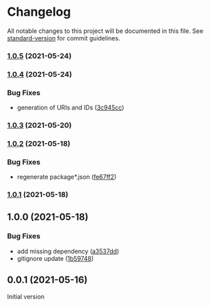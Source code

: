 # Changelog

All notable changes to this project will be documented in this file. See [standard-version](https://github.com/conventional-changelog/standard-version) for commit guidelines.

### [1.0.5](https://github.com/wozjac/omg-odata-mock-generator/compare/v1.0.4...v1.0.5) (2021-05-24)

### [1.0.4](https://github.com/wozjac/omg-odata-mock-generator/compare/v1.0.3...v1.0.4) (2021-05-24)


### Bug Fixes

* generation of URIs and IDs ([3c945cc](https://github.com/wozjac/omg-odata-mock-generator/commit/3c945cc0834caf2ff082b99afbcdb7e03d7b54fa))

### [1.0.3](https://github.com/wozjac/omg-odata-mock-generator/compare/v1.0.2...v1.0.3) (2021-05-20)

### [1.0.2](https://github.com/wozjac/omg-odata-mock-generator/compare/v1.0.1...v1.0.2) (2021-05-18)


### Bug Fixes

* regenerate package*.json ([fe67ff2](https://github.com/wozjac/omg-odata-mock-generator/commit/fe67ff251073b96d04652537a59ed4d14cf156a9))

### [1.0.1](https://github.com/wozjac/omg-odata-mock-generator/compare/v1.0.0...v1.0.1) (2021-05-18)

## 1.0.0 (2021-05-18)


### Bug Fixes

* add missing dependency ([a3537dd](https://github.com/wozjac/omg-odata-mock-generator/commit/a3537dd6378bc8af2ed87db704faae64748c3598))
* gitignore update ([1b59748](https://github.com/wozjac/omg-odata-mock-generator/commit/1b59748c338b1d95a42d8ec1fca60be681708001))

## 0.0.1 (2021-05-16)
Initial version
